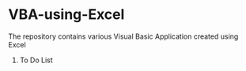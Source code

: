 # VBA-using-Excel
The repository contains various Visual Basic Application created using Excel
  1. To Do List
